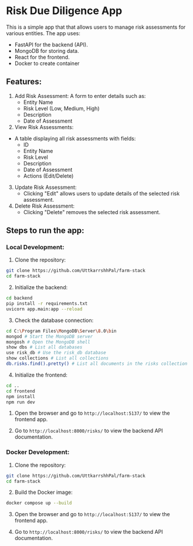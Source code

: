 # Risk Due Diligence App

This is a simple app that that allows users to manage risk assessments for various entities. 
The app uses:
- FastAPI for the backend (API).
- MongoDB for storing data.
- React for the frontend.
- Docker to create container

## Features:
1. Add Risk Assessment: A form to enter details such as:
    - Entity Name
    - Risk Level (Low, Medium, High)
    - Description
    - Date of Assessment
2. View Risk Assessments:
- A table displaying all risk assessments with fields:
    - ID
    - Entity Name
    - Risk Level
    - Description
    - Date of Assessment
    - Actions (Edit/Delete)
3. Update Risk Assessment:
   - Clicking "Edit" allows users to update details of the selected risk assessment.
4. Delete Risk Assessment:
    - Clicking "Delete" removes the selected risk assessment.
  
## Steps to run the app:

### Local Development:
1. Clone the repository:
```bash
git clone https://github.com/UttkarrshhPal/farm-stack
cd farm-stack
```

2. Initialize the backend:
```bash
cd backend
pip install -r requirements.txt
uvicorn app.main:app --reload
```

3. Check the database connection:
```bash
cd C:\Program Files\MongoDB\Server\8.0\bin
mongod # Start the MongoDB server
mongosh # Open the MongoDB shell
show dbs # List all databases
use risk_db # Use the risk_db database
show collections # List all collections
db.risks.find().pretty() # List all documents in the risks collection
```

4. Initialize the frontend:
```bash
cd ..
cd frontend
npm install
npm run dev
```

1. Open the browser and go to `http://localhost:5137/` to view the frontend app.

2. Go to `http://localhost:8000/risks/` to view the backend API documentation.

### Docker Development: 
1. Clone the repository:
```bash
git clone https://github.com/UttkarrshhPal/farm-stack
cd farm-stack
```

2. Build the Docker image:
```bash
docker compose up --build
```

3. Open the browser and go to `http://localhost:5137/` to view the frontend app. 

4. Go to `http://localhost:8000/risks/` to view the backend API documentation.

